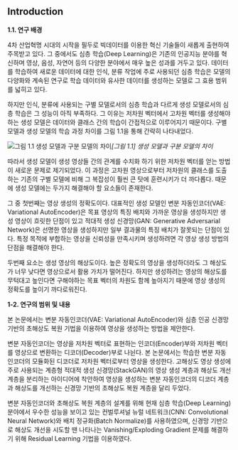 ## Introduction
**1.1. 연구 배경**

4차 산업혁명 시대의 시작을 필두로 빅데이터를 이용한 혁신 기술들이 새롭게 출현하여  주목받고 있다. 그 중에서도 심층 학습(Deep Learning)은 기존의 인공지능 분야를 혁신하며 영상, 음성, 자연어 등의 다양한 분야에서 매우 높은 성과를 거두고 있다. 데이터를 학습하여 새로운 데이터에 대한 인식, 분류 작업에 주로 사용되던 심층 학습은 모델의 다양화와 계속된 연구로 학습 데이터와 유사한 데이터를 생성하는 모델로 그 효용 범위를 넓히고 있다. 
		
하지만 인식, 분류에 사용되는 구별 모델로서의 심층 학습과 다르게 생성 모델로서의 심층 학습은 그 성능이 아직 부족하다. 그 이유는 저차원 벡터에서 고차원 벡터를 생성해야 하는 생성 모델은 데이터와 클래스 간의 학습이 간접적으로 이루어지기 때문이다. 구별 모델과 생성 모델의 학습 과정 차이를 그림 1.1을 통해 간략히 나타내었다.
	
![그림 1.1 생성 모델과 구분 모델의 차이](https://user-images.githubusercontent.com/12293076/46859641-44fa7800-ce49-11e8-82fd-7857d7625340.png)_[그림 1.1] 생성 모델과 구분 모델의 차이_
	
따라서 생성 모델이 생성 영상들 간의 관계를 수치화 하기 위한 저차원 벡터를 얻는 방법이 새로운 문제로 제기되었다. 이 과정은 고차원 영상으로부터 저차원의 클래스를 도출하는 기존의 구별 모델에 비해 그 복잡성이 훨씬 큰 탓에 훈련시키가 더 까다롭다. 때문에 생성 모델에는 두가지 해결해야 할 요소들이 존재한다.
	
그 중 첫번째는 영상 생성의 정확도이다. 대표적인 생성 모델인 변분 자동인코더(VAE: Variational AutoEncoder)은 목표 영상의 특징 배치와 가까운 영상을 생성하지만 생성 영상이 흐릿한 단점이 있고 적대적 생성 신경망(GAN: Generative Adversarial Network)은 선명한 영상을 생성하지만 일부 결과물의 특징 배치가 잘못되는 단점이 있다. 특정 목적에 부합하는 영상을 신뢰성을 만족시키며 생성하려면 각 영상 생성 방법의 단점을 해결해야 한다.
	
두번째 요소는 생성 영상의 해상도이다. 높은 정확도의 영상을 생성하더라도 그 해상도가 너무 낮다면 영상으로서 활용 가치가 떨어진다. 하지만 생성하려는 영상의 해상도를 무턱대고 높인다면 구해야하는 목표 벡터의 차원도 함께 높아지기 때문에 영상 생성의 정확도를 높이기 까다로워진다. 	

**1-2.  연구의 범위 및 내용**

본 논문에서는 변분 자동인코더(VAE: Variational AutoEncoder)와 심층 인공 신경망 기반의 초해상도 복원 기법을 이용하여 영상을 생성하는 방법을 제안한다. 

변분 자동인코더는 영상을 저차원 벡터로 표현하는 인코더(Encoder)부와 저차원 벡터를 영상으로 변환하는 디코더(Decoder)부로 나뉜다. 본 논문에서는 학습한 변분 자동인코더의 모듈화된 디코더로 저차원 벡터로부터 영상을 생성한다. 고해상도 영상 생성에 주로 사용되는 계층형 적대적 생성 신경망(StackGAN)의 영상 생성 계층과 해상도 개선 계층을 분리하는 아이디어에 착안하여 영상을 생성하는 변분 자동인코더의 디코더 계층과 해상도를 개선하는 신경망 기반의 초해상도 복원 계층을 달리 두었다.

변분 자동인코더와 초해상도 복원 계층의 설계를 위해 현재 심층 학습(Deep Learning)분야에서 우수한 성능을 보이고 있는 컨벌루셔널 뉴럴 네트워크(CNN: Convolutional Neural Network)와 배치 정규화(Batch Normalize)를 사용하였으며, 신경망 기반으로 해상도 개선을 시도할 땐 나타나는 Vanishing/Exploding Gradient 문제를 해결하기 위해 Residual Learning 기법을 이용하였다.